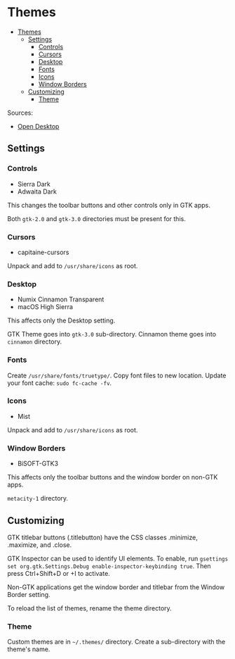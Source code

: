 # Themes

- [Themes](#themes)
    - [Settings](#settings)
        - [Controls](#controls)
        - [Cursors](#cursors)
        - [Desktop](#desktop)
        - [Fonts](#fonts)
        - [Icons](#icons)
        - [Window Borders](#window-borders)
    - [Customizing](#customizing)
        - [Theme](#theme)

Sources:
- [Open Desktop](https://www.opendesktop.org/)

## Settings

### Controls

- Sierra Dark
- Adwaita Dark

This changes the toolbar buttons and other controls only in GTK apps.

Both `gtk-2.0` and `gtk-3.0` directories must be present for this.

### Cursors

- capitaine-cursors

Unpack and add to `/usr/share/icons` as root.

### Desktop

- Numix Cinnamon Transparent
- macOS High Sierra

This affects only the Desktop setting.

GTK Theme goes into `gtk-3.0` sub-directory.
Cinnamon theme goes into `cinnamon` directory.

### Fonts

Create `/usr/share/fonts/truetype/`.
Copy font files to new location.
Update your font cache: `sudo fc-cache -fv`.

### Icons

- Mist

Unpack and add to `/usr/share/icons` as root.

### Window Borders

- BiSOFT-GTK3

This affects only the toolbar buttons and the window border on non-GTK apps.

`metacity-1` directory.

## Customizing 

GTK titlebar buttons (.titlebutton) have the CSS classes .minimize, .maximize, and .close.

GTK Inspector can be used to identify UI elements. To enable, run `gsettings set org.gtk.Settings.Debug enable-inspector-keybinding true`. Then press Ctrl+Shift+D or +I to activate.

Non-GTK applications get the window border and titlebar from the Window Border setting.

To reload the list of themes, rename the theme directory.

### Theme

Custom themes are in `~/.themes/` directory. Create a sub-directory with the theme's name.
